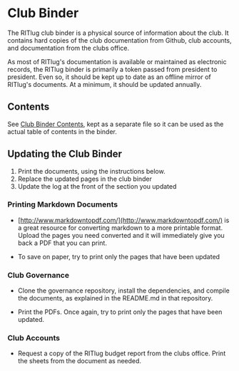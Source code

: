 # Club Binder
The RITlug club binder is a physical source of information about the club.
It contains hard copies of the club documentation from Github, club accounts,
and documentation from the clubs office.

As most of RITlug's documentation is available or maintained as electronic
records, the RITlug binder is primarily a token passed from president to
president. Even so, it should be kept up to date as an offline mirror of
RITlug's documents. At a minimum, it should be updated annually.

## Contents
See [Club Binder Contents](club-binder-contents.md), kept as a separate
file so it can be used as the actual table of contents in the binder.

## Updating the Club Binder

1. Print the documents, using the instructions below.
2. Replace the updated pages in the club binder
3. Update the log at the front of the section you updated

### Printing Markdown Documents

* [http://www.markdowntopdf.com/](http://www.markdowntopdf.com/) is a great
resource for converting markdown to a more printable format. Upload the pages
you need converted and it will immediately give you back a PDF that you can
print.

* To save on paper, try to print only the pages that have been updated

### Club Governance

* Clone the governance repository, install the dependencies, and compile the
documents, as explained in the README.md in that repository.

* Print the PDFs. Once again, try to print only the pages that have been
updated.

### Club Accounts

* Request a copy of the RITlug budget report from the clubs office. Print the
sheets from the document as needed.
